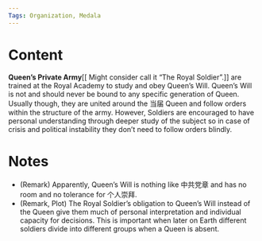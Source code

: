 ```yaml
---
Tags: Organization, Medala
---
```


# Content

**Queen’s Private Army**[[ Might consider call it “The Royal Soldier”.]] are trained at the Royal Academy to study and obey Queen’s Will.
Queen’s Will is not and should never be bound to any specific generation of Queen.  Usually though, they are united around the 当届 Queen and follow orders within the structure of the army. However, Soldiers are encouraged to have personal understanding through deeper study of the subject so in case of crisis and political instability they don’t need to follow orders blindly.

# Notes

* (Remark) Apparently, Queen’s Will is nothing like 中共党章 and has no room and no tolerance for 个人崇拜.
* (Remark, Plot) The Royal Soldier’s obligation to Queen’s Will instead of the Queen give them much of personal interpretation and individual capacity for decisions. This is important when later on Earth different soldiers divide into different groups when a Queen is absent.